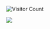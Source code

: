 ![Visitor Count](https://profile-counter.glitch.me/nutti/count.svg)

<a href="https://github.com/anuraghazra/github-readme-stats">
  <img align="left" src="https://github-readme-stats.vercel.app/api?username=nutti&count_private=false&show_icons=true" />
</a>
